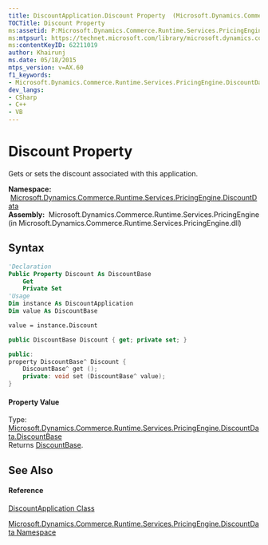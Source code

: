 ```yaml
---
title: DiscountApplication.Discount Property  (Microsoft.Dynamics.Commerce.Runtime.Services.PricingEngine.DiscountData)
TOCTitle: Discount Property
ms:assetid: P:Microsoft.Dynamics.Commerce.Runtime.Services.PricingEngine.DiscountData.DiscountApplication.Discount
ms:mtpsurl: https://technet.microsoft.com/library/microsoft.dynamics.commerce.runtime.services.pricingengine.discountdata.discountapplication.discount(v=AX.60)
ms:contentKeyID: 62211019
author: Khairunj
ms.date: 05/18/2015
mtps_version: v=AX.60
f1_keywords:
- Microsoft.Dynamics.Commerce.Runtime.Services.PricingEngine.DiscountData.DiscountApplication.Discount
dev_langs:
- CSharp
- C++
- VB
---
```


# Discount Property

Gets or sets the discount associated with this application.

**Namespace:**  [Microsoft.Dynamics.Commerce.Runtime.Services.PricingEngine.DiscountData](microsoft-dynamics-commerce-runtime-services-pricingengine-discountdata-namespace.md)  
**Assembly:**  Microsoft.Dynamics.Commerce.Runtime.Services.PricingEngine (in Microsoft.Dynamics.Commerce.Runtime.Services.PricingEngine.dll)

## Syntax

``` vb
'Declaration
Public Property Discount As DiscountBase
    Get
    Private Set
'Usage
Dim instance As DiscountApplication
Dim value As DiscountBase

value = instance.Discount
```

``` csharp
public DiscountBase Discount { get; private set; }
```

``` c++
public:
property DiscountBase^ Discount {
    DiscountBase^ get ();
    private: void set (DiscountBase^ value);
}
```

#### Property Value

Type: [Microsoft.Dynamics.Commerce.Runtime.Services.PricingEngine.DiscountData.DiscountBase](discountbase-class-microsoft-dynamics-commerce-runtime-services-pricingengine-discountdata.md)  
Returns [DiscountBase](discountbase-class-microsoft-dynamics-commerce-runtime-services-pricingengine-discountdata.md).  

## See Also

#### Reference

[DiscountApplication Class](discountapplication-class-microsoft-dynamics-commerce-runtime-services-pricingengine-discountdata.md)

[Microsoft.Dynamics.Commerce.Runtime.Services.PricingEngine.DiscountData Namespace](microsoft-dynamics-commerce-runtime-services-pricingengine-discountdata-namespace.md)

